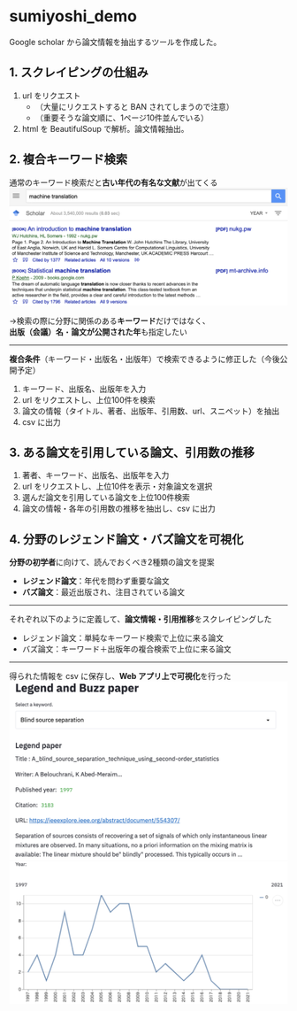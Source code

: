 # sumiyoshi\_demo
Google scholar から論文情報を抽出するツールを作成した。

## 1. スクレイピングの仕組み
1. url をリクエスト
   * （大量にリクエストすると BAN されてしまうので注意）
   * （重要そうな論文順に、1ページ10件並んでいる）
1. html を BeautifulSoup で解析。論文情報抽出。

## 2. 複合キーワード検索
通常のキーワード検索だと**古い年代の有名な文献**が出てくる  
![Figure](./figures/machine-translation-only-keyword.png)

→検索の際に分野に関係のある**キーワード**だけではなく、  
**出版（会議）名**・**論文が公開された年**も指定したい  

---  

**複合条件**（キーワード・出版名・出版年）で検索できるように修正した（今後公開予定）
1. キーワード、出版名、出版年を入力
1. url をリクエストし、上位100件を検索
1. 論文の情報（タイトル、著者、出版年、引用数、url、スニペット）を抽出
1. csv に出力

## 3. ある論文を引用している論文、引用数の推移
1. 著者、キーワード、出版名、出版年を入力
1. url をリクエストし、上位10件を表示・対象論文を選択
1. 選んだ論文を引用している論文を上位100件検索
1. 論文の情報・各年の引用数の推移を抽出し、csv に出力

## 4. 分野のレジェンド論文・バズ論文を可視化
**分野の初学者**に向けて、読んでおくべき2種類の論文を提案  
- **レジェンド論文**：年代を問わず重要な論文
- **バズ論文**：最近出版され、注目されている論文

---

それぞれ以下のように定義して、**論文情報・引用推移**をスクレイピングした
- レジェンド論文：単純なキーワード検索で上位に来る論文
- バズ論文：キーワード＋出版年の複合検索で上位に来る論文

---

得られた情報を csv に保存し、**Web アプリ上で可視化**を行った
![Figure](./figures/legend-info.png)
![Figure](./figures/legend-citations.png)
